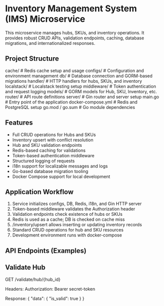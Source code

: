 
Inventory Management System (IMS) Microservice
=============================================

This microservice manages hubs, SKUs, and inventory operations. It provides robust CRUD APIs, validation endpoints, caching, database migrations, and internationalized responses.

Project Structure
-----------------
cache/             # Redis cache setup and usage
configs/           # Configuration and environment management
db/                # Database connection and GORM-based migrations
handler/           # HTTP handlers for hubs, SKUs, and inventory
localstack/        # Localstack testing setup
middleware/        # Token authentication and request logging
models/            # GORM models for Hub, SKU, Inventory, etc.
router/            # API route definitions
server/            # Gin router and server setup
main.go            # Entry point of the application
docker-compose.yml # Redis and PostgreSQL setup
go.mod / go.sum    # Go module dependencies

Features
--------
- Full CRUD operations for Hubs and SKUs
- Inventory upsert with conflict resolution
- Hub and SKU validation endpoints
- Redis-based caching for validations
- Token-based authentication middleware
- Structured logging of requests
- i18n support for localizable messages and logs
- Go-based database migration tooling
- Docker Compose support for local development

Application Workflow
--------------------
1. Service initializes configs, DB, Redis, i18n, and Gin HTTP server
2. Token-based middleware validates the Authorization header
3. Validation endpoints check existence of hubs or SKUs
4. Redis is used as a cache; DB is checked on cache miss
5. /inventory/upsert allows inserting or updating inventory records
6. Standard CRUD operations for hub and SKU resources
7. Development environment runs with docker-compose

API Endpoints (Examples)
------------------------

Validate Hub
------------
GET /validate/hub/{hub_id}

Headers:
Authorization: Bearer secret-token

Response:
{
  "data": {
    "is_valid": true
  }
}

